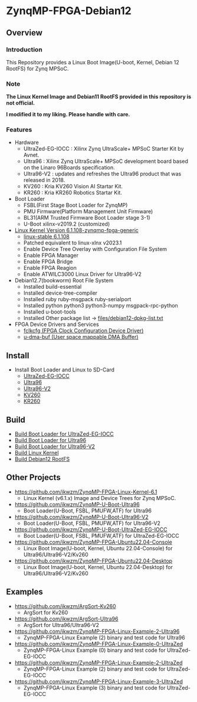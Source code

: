 ZynqMP-FPGA-Debian12
====================================================================================

Overview
------------------------------------------------------------------------------------

### Introduction

This Repository provides a Linux Boot Image(U-boot, Kernel, Debian 12 RootFS) for Zynq MPSoC.

### Note

**The Linux Kernel Image and Debian11 RootFS provided in this repository is not official.**

**I modified it to my liking. Please handle with care.**


### Features

* Hardware
  + UltraZed-EG-IOCC : Xilinx Zynq UltraScale+ MPSoC Starter Kit by Avnet.
  + Ultra96    : Xilinx Zynq UltraScale+ MPSoC development board based on the Linaro 96Boards specification. 
  + Ultra96-V2 : updates and refreshes the Ultra96 product that was released in 2018.
  + KV260      : Kria KV260 Vision AI Startar Kit.
  + KR260      : Kria KR260 Robotics  Startar Kit.
* Boot Loader
  + FSBL(First Stage Boot Loader for ZynqMP)
  + PMU Firmware(Platform Management Unit Firmware)
  + BL31(ARM Trusted Firmware Boot Loader stage 3-1)
  + U-Boot xilinx-v2019.2 (customized)
* [Linux Kernel Version 6.1.108-zynqmp-fpga-generic](https://github.com/ikwzm/ZynqMP-FPGA-Linux-Kernel-6.1/tree/6.1.108-zynqmp-fpga-generic-1)
  + [linux-stable 6.1.108](https://git.kernel.org/pub/scm/linux/kernel/git/stable/linux.git//tag/?h=v6.1.108)
  + Patched equivalent to linux-xlnx v2023.1
  + Enable Device Tree Overlay with Configuration File System
  + Enable FPGA Manager
  + Enable FPGA Bridge
  + Enable FPGA Reagion
  + Enable ATWILC3000 Linux Driver for Ultra96-V2
* Debian12.7(bookworm) Root File System
  + Installed build-essential
  + Installed device-tree-compiler
  + Installed ruby ruby-msgpack ruby-serialport
  + Installed python python3 python3-numpy msgpack-rpc-python
  + Installed u-boot-tools
  + Installed Other package list -> [files/debian12-dpkg-list.txt](files/debian12-dpkg-list.txt)
* FPGA Device Drivers and Services
  + [fclkcfg    (FPGA Clock Configuration Device Driver)](https://github.com/ikwzm/fclkcfg)
  + [u-dma-buf  (User space mappable DMA Buffer)](https://github.com/ikwzm/udmabuf)

Install
------------------------------------------------------------------------------------

* Install Boot Loader and Linux to SD-Card
  + [UltraZed-EG-IOCC](doc/install/ultrazed-eg-iocc.md)
  + [Ultra96](doc/install/ultra96.md)
  + [Ultra96-V2](doc/install/ultra96v2.md)
  + [KV260](doc/install/kv260.md)
  + [KR260](doc/install/kr260.md)


Build 
------------------------------------------------------------------------------------

* [Build Boot Loader for UltraZed-EG-IOCC](doc/build/boot-ultrazed-eg-iocc.md)
* [Build Boot Loader for Ultra96](doc/build/boot-ultra96.md)
* [Build Boot Loader for Ultra96-V2](doc/build/boot-ultra96v2.md)
* [Build Linux Kernel](doc/build/linux-kernel-6.1.108-zynqmp-fpga-generic.md)
* [Build Debian12 RootFS](doc/build/debian12-rootfs.md)


Other Projects
------------------------------------------------------------------------------------

* https://github.com/ikwzm/ZynqMP-FPGA-Linux-Kernel-6.1
  + Linux Kernel (v6.1.x) Image and Device Trees for Zynq MPSoC.
* https://github.com/ikwzm/ZynqMP-U-Boot-Ultra96
  + Boot Loader(U-Boot, FSBL, PMUFW,ATF) for Ultra96
* https://github.com/ikwzm/ZynqMP-U-Boot-Ultra96-V2
  + Boot Loader(U-Boot, FSBL, PMUFW,ATF) for Ultra96-V2
* https://github.com/ikwzm/ZynqMP-U-Boot-UltraZed-EG-IOCC
  + Boot Loader(U-Boot, FSBL, PMUFW,ATF) for UltraZed-EG-IOCC
* https://github.com/ikwzm/ZynqMP-FPGA-Ubuntu22.04-Console
  + Linux Boot Image(U-boot, Kernel, Ubuntu 22.04-Console) for Ultra96/Ultra96-V2/Kv260
* https://github.com/ikwzm/ZynqMP-FPGA-Ubuntu22.04-Desktop
  + Linux Boot Image(U-boot, Kernel, Ubuntu 22.04-Desktop) for Ultra96/Ultra96-V2/Kv260


Examples
------------------------------------------------------------------------------------

* https://github.com/ikwzm/ArgSort-Kv260
  + ArgSort for Kv260
* https://github.com/ikwzm/ArgSort-Ultra96
  + ArgSort for Ultra96/Ultra96-V2
* https://github.com/ikwzm/ZynqMP-FPGA-Linux-Example-2-Ultra96
  + ZynqMP-FPGA-Linux Example (2) binary and test code for Ultra96
* https://github.com/ikwzm/ZynqMP-FPGA-Linux-Example-0-UltraZed
  + ZynqMP-FPGA-Linux Example (0) binary and test code for UltraZed-EG-IOCC
* https://github.com/ikwzm/ZynqMP-FPGA-Linux-Example-2-UltraZed
  + ZynqMP-FPGA-Linux Example (2) binary and test code for UltraZed-EG-IOCC
* https://github.com/ikwzm/ZynqMP-FPGA-Linux-Example-3-UltraZed
  + ZynqMP-FPGA-Linux Example (3) binary and test code for UltraZed-EG-IOCC
